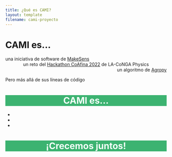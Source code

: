 ```yaml
---
title: ¿Qué es CAMI?
layout: template
filename: cami-proyecto
--- 
```


# CAMI es...

<div style="text-align: left"> una iniciativa de software de <a href="https://makesens.co/">MakeSens</a> </div>
<div style="text-align: center"> un reto del <a href="https://laconga.redclara.net/hackathon/">Hackathon CoAfina 2022</a> de LA-CoNGA Physics</div>
<div style="text-align: right"> un algoritmo de <a href="https://ramosmaria.github.io/Reto-2-Agropy/agropy">Agropy</a> </div>

Pero más allá de sus líneas de código 

<h1 style="color:MintCream;background-color:MediumSeaGreen;text-align:center;"> CAMI es... </h1>

*
*
*

<h1 style="color:MintCream;background-color:MediumSeaGreen;text-align:center;"> ¡Crecemos juntos! </h1>

